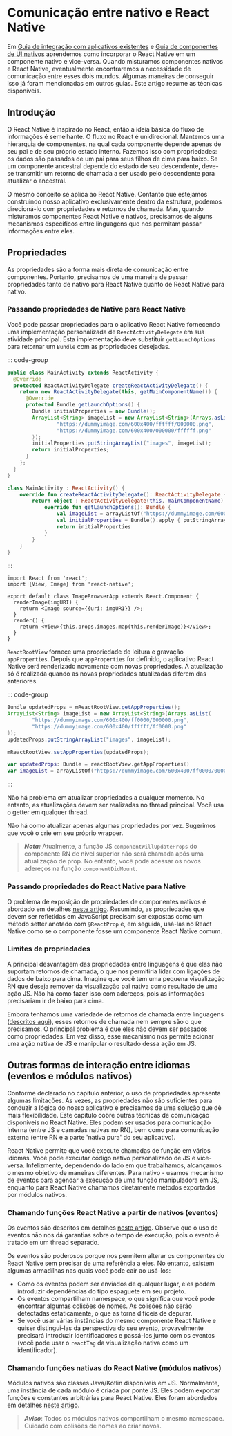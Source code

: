 # Comunicação entre nativo e React Native

Em [Guia de integração com aplicativos existentes](/docs/integration-with-existing-apps.md) e [Guia de componentes de UI nativos](/docs/native-components-android.md) aprendemos como incorporar o React Native em um componente nativo e vice-versa. Quando misturamos componentes nativos e React Native, eventualmente encontraremos a necessidade de comunicação entre esses dois mundos. Algumas maneiras de conseguir isso já foram mencionadas em outros guias. Este artigo resume as técnicas disponíveis.

## Introdução

O React Native é inspirado no React, então a ideia básica do fluxo de informações é semelhante. O fluxo no React é unidirecional. Mantemos uma hierarquia de componentes, na qual cada componente depende apenas de seu pai e de seu próprio estado interno. Fazemos isso com propriedades: os dados são passados ​​de um pai para seus filhos de cima para baixo. Se um componente ancestral depende do estado de seu descendente, deve-se transmitir um retorno de chamada a ser usado pelo descendente para atualizar o ancestral.

O mesmo conceito se aplica ao React Native. Contanto que estejamos construindo nosso aplicativo exclusivamente dentro da estrutura, podemos direcioná-lo com propriedades e retornos de chamada. Mas, quando misturamos componentes React Native e nativos, precisamos de alguns mecanismos específicos entre linguagens que nos permitam passar informações entre eles.

## Propriedades

As propriedades são a forma mais direta de comunicação entre componentes. Portanto, precisamos de uma maneira de passar propriedades tanto de nativo para React Native quanto de React Native para nativo.

### Passando propriedades de Native para React Native

Você pode passar propriedades para o aplicativo React Native fornecendo uma implementação personalizada de `ReactActivityDelegate` em sua atividade principal. Esta implementação deve substituir `getLaunchOptions` para retornar um `Bundle` com as propriedades desejadas.

::: code-group
```java [Java]
public class MainActivity extends ReactActivity {
  @Override
  protected ReactActivityDelegate createReactActivityDelegate() {
    return new ReactActivityDelegate(this, getMainComponentName()) {
      @Override
      protected Bundle getLaunchOptions() {
        Bundle initialProperties = new Bundle();
        ArrayList<String> imageList = new ArrayList<String>(Arrays.asList(
                "https://dummyimage.com/600x400/ffffff/000000.png",
                "https://dummyimage.com/600x400/000000/ffffff.png"
        ));
        initialProperties.putStringArrayList("images", imageList);
        return initialProperties;
      }
    };
  }
}
```

```kotlin [Kotlin]
class MainActivity : ReactActivity() {
    override fun createReactActivityDelegate(): ReactActivityDelegate {
        return object : ReactActivityDelegate(this, mainComponentName) {
            override fun getLaunchOptions(): Bundle {
                val imageList = arrayListOf("https://dummyimage.com/600x400/ffffff/000000.png", "https://dummyimage.com/600x400/000000/ffffff.png")
                val initialProperties = Bundle().apply { putStringArrayList("images", imageList) }
                return initialProperties
            }
        }
    }
}
```
:::

```tsx
import React from 'react';
import {View, Image} from 'react-native';

export default class ImageBrowserApp extends React.Component {
  renderImage(imgURI) {
    return <Image source={{uri: imgURI}} />;
  }
  render() {
    return <View>{this.props.images.map(this.renderImage)}</View>;
  }
}
```

`ReactRootView` fornece uma propriedade de leitura e gravação `appProperties`. Depois que `appProperties` for definido, o aplicativo React Native será renderizado novamente com novas propriedades. A atualização só é realizada quando as novas propriedades atualizadas diferem das anteriores.

::: code-group
```java [Java]
Bundle updatedProps = mReactRootView.getAppProperties();
ArrayList<String> imageList = new ArrayList<String>(Arrays.asList(
        "https://dummyimage.com/600x400/ff0000/000000.png",
        "https://dummyimage.com/600x400/ffffff/ff0000.png"
));
updatedProps.putStringArrayList("images", imageList);

mReactRootView.setAppProperties(updatedProps);
```

```kotlin [Kotlin]
var updatedProps: Bundle = reactRootView.getAppProperties()
var imageList = arrayListOf("https://dummyimage.com/600x400/ff0000/000000.png", "https://dummyimage.com/600x400/ffffff/ff0000.png")
```
:::

Não há problema em atualizar propriedades a qualquer momento. No entanto, as atualizações devem ser realizadas no thread principal. Você usa o getter em qualquer thread.

Não há como atualizar apenas algumas propriedades por vez. Sugerimos que você o crie em seu próprio wrapper.

> **_Nota:_** Atualmente, a função JS `componentWillUpdateProps` do componente RN de nível superior não será chamada após uma atualização de prop. No entanto, você pode acessar os novos adereços na função `componentDidMount`.

### Passando propriedades do React Native para Native

O problema de exposição de propriedades de componentes nativos é abordado em detalhes [neste artigo](/docs/native-components-android.md). Resumindo, as propriedades que devem ser refletidas em JavaScript precisam ser expostas como um método setter anotado com `@ReactProp` e, em seguida, usá-las no React Native como se o componente fosse um componente React Native comum.

### Limites de propriedades

A principal desvantagem das propriedades entre linguagens é que elas não suportam retornos de chamada, o que nos permitiria lidar com ligações de dados de baixo para cima. Imagine que você tem uma pequena visualização RN que deseja remover da visualização pai nativa como resultado de uma ação JS. Não há como fazer isso com adereços, pois as informações precisariam ir de baixo para cima.

Embora tenhamos uma variedade de retornos de chamada entre linguagens ([descritos aqui](/docs/native-modules-android.md)), esses retornos de chamada nem sempre são o que precisamos. O principal problema é que eles não devem ser passados ​​como propriedades. Em vez disso, esse mecanismo nos permite acionar uma ação nativa de JS e manipular o resultado dessa ação em JS.

## Outras formas de interação entre idiomas (eventos e módulos nativos)

Conforme declarado no capítulo anterior, o uso de propriedades apresenta algumas limitações. Às vezes, as propriedades não são suficientes para conduzir a lógica do nosso aplicativo e precisamos de uma solução que dê mais flexibilidade. Este capítulo cobre outras técnicas de comunicação disponíveis no React Native. Eles podem ser usados ​​para comunicação interna (entre JS e camadas nativas no RN), bem como para comunicação externa (entre RN e a parte 'nativa pura' do seu aplicativo).

React Native permite que você execute chamadas de função em vários idiomas. Você pode executar código nativo personalizado de JS e vice-versa. Infelizmente, dependendo do lado em que trabalhamos, alcançamos o mesmo objetivo de maneiras diferentes. Para nativo - usamos mecanismo de eventos para agendar a execução de uma função manipuladora em JS, enquanto para React Native chamamos diretamente métodos exportados por módulos nativos.

### Chamando funções React Native a partir de nativos (eventos)

Os eventos são descritos em detalhes [neste artigo](/docs/native-components-android.md). Observe que o uso de eventos não nos dá garantias sobre o tempo de execução, pois o evento é tratado em um thread separado.

Os eventos são poderosos porque nos permitem alterar os componentes do React Native sem precisar de uma referência a eles. No entanto, existem algumas armadilhas nas quais você pode cair ao usá-los:

- Como os eventos podem ser enviados de qualquer lugar, eles podem introduzir dependências do tipo espaguete em seu projeto.
- Os eventos compartilham namespace, o que significa que você pode encontrar algumas colisões de nomes. As colisões não serão detectadas estaticamente, o que as torna difíceis de depurar.
- Se você usar várias instâncias do mesmo componente React Native e quiser distingui-las da perspectiva do seu evento, provavelmente precisará introduzir identificadores e passá-los junto com os eventos (você pode usar o `reactTag` da visualização nativa como um identificador).

### Chamando funções nativas do React Native (módulos nativos)

Módulos nativos são classes Java/Kotlin disponíveis em JS. Normalmente, uma instância de cada módulo é criada por ponte JS. Eles podem exportar funções e constantes arbitrárias para React Native. Eles foram abordados em detalhes [neste artigo](/docs/native-modules-android.md).

> **_Aviso_**: Todos os módulos nativos compartilham o mesmo namespace. Cuidado com colisões de nomes ao criar novos.
